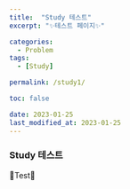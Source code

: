 ```yaml
---
title:  "Study 테스트"
excerpt: "✨테스트 페이지✨"

categories:
  - Problem
tags:
  - [Study]

permalink: /study1/

toc: false

date: 2023-01-25
last_modified_at: 2023-01-25
---
```

### Study 테스트

💫Test💫
